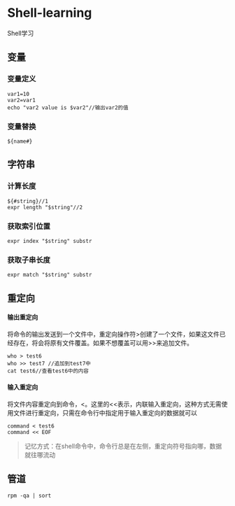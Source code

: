 # Shell-learning
Shell学习

## 变量
### 变量定义
~~~
var1=10
var2=var1
echo "var2 value is $var2"//输出var2的值
~~~
### 变量替换
```
${name#}
```

## 字符串
### 计算长度
```
${#string}//1
expr length "$string"//2
```

### 获取索引位置
```
expr index "$string" substr
```

### 获取子串长度
```
expr match "$string" substr
```

## 重定向


#### 输出重定向
将命令的输出发送到一个文件中，重定向操作符>创建了一个文件，如果这文件已经存在，将会将原有文件覆盖。如果不想覆盖可以用>>来追加文件。
~~~
who > test6
who >> test7 //追加到test7中
cat test6//查看test6中的内容
~~~
#### 输入重定向
将文件内容重定向到命令，<。这里的<<表示，内联输入重定向，这种方式无需使用文件进行重定向，只需在命令行中指定用于输入重定向的数据就可以
~~~
command < test6
command << EOF
~~~
>记忆方式：在shell命令中，命令行总是在左侧，重定向符号指向哪，数据就往哪流动

## 管道

~~~
rpm -qa | sort
~~~

